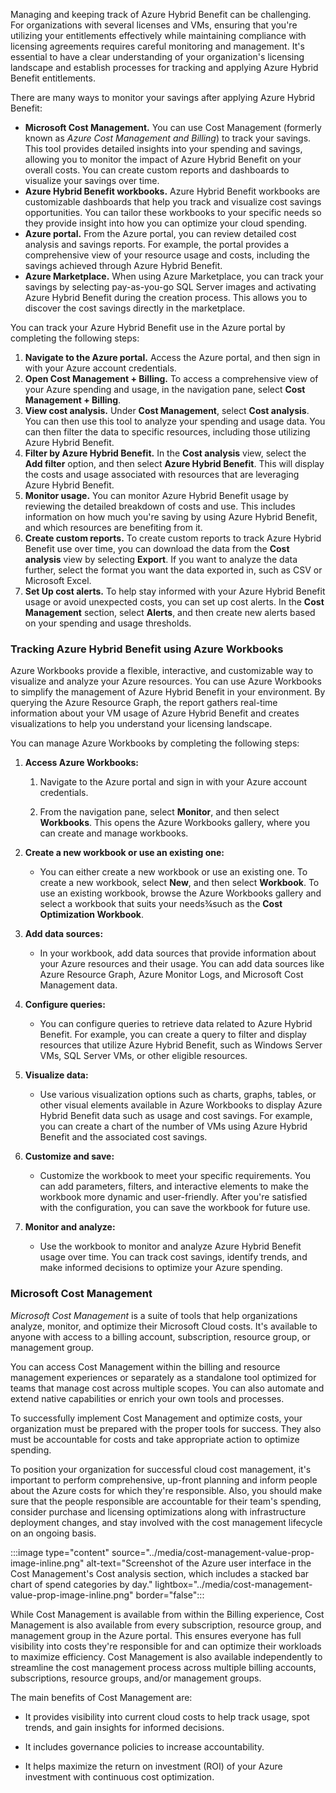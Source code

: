 Managing and keeping track of Azure Hybrid Benefit can be challenging. For organizations with several licenses and VMs, ensuring that you're utilizing your entitlements effectively while maintaining compliance with licensing agreements requires careful monitoring and management. It's essential to have a clear understanding of your organization's licensing landscape and establish processes for tracking and applying Azure Hybrid Benefit entitlements.

There are many ways to monitor your savings after applying Azure Hybrid Benefit:

- **Microsoft Cost Management.** You can use Cost Management (formerly known as *Azure Cost Management and Billing*) to track your savings. This tool provides detailed insights into your spending and savings, allowing you to monitor the impact of Azure Hybrid Benefit on your overall costs. You can create custom reports and dashboards to visualize your savings over time.
- **Azure Hybrid Benefit workbooks.** Azure Hybrid Benefit workbooks are customizable dashboards that help you track and visualize cost savings opportunities. You can tailor these workbooks to your specific needs so they provide insight into how you can optimize your cloud spending.
- **Azure portal.** From the Azure portal, you can review detailed cost analysis and savings reports. For example, the portal provides a comprehensive view of your resource usage and costs, including the savings achieved through Azure Hybrid Benefit.
- **Azure Marketplace.** When using Azure Marketplace, you can track your savings by selecting pay-as-you-go SQL Server images and activating Azure Hybrid Benefit during the creation process. This allows you to discover the cost savings directly in the marketplace.

You can track your Azure Hybrid Benefit use in the Azure portal by completing the following steps:

1. **Navigate to the Azure portal.** Access the Azure portal, and then sign in with your Azure account credentials.
1. **Open Cost Management + Billing.** To access a comprehensive view of your Azure spending and usage, in the navigation pane, select **Cost Management + Billing**.
1. **View cost analysis.** Under **Cost Management**, select **Cost analysis**. You can then use this tool to analyze your spending and usage data. You can then filter the data to specific resources, including those utilizing Azure Hybrid Benefit.
1. **Filter by Azure Hybrid Benefit.** In the **Cost analysis** view, select the **Add filter** option, and then select **Azure Hybrid Benefit**. This will display the costs and usage associated with resources that are leveraging Azure Hybrid Benefit.
1. **Monitor usage.** You can monitor Azure Hybrid Benefit usage by reviewing the detailed breakdown of costs and use. This includes information on how much you're saving by using Azure Hybrid Benefit, and which resources are benefiting from it.
1. **Create custom reports.** To create custom reports to track Azure Hybrid Benefit use over time, you can download the data from the **Cost analysis** view by selecting **Export**. If you want to analyze the data further, select the format you want the data exported in, such as CSV or Microsoft Excel.
1. **Set Up cost alerts.** To help stay informed with your Azure Hybrid Benefit usage or avoid unexpected costs, you can set up cost alerts. In the **Cost Management** section, select **Alerts**, and then create new alerts based on your spending and usage thresholds.

### Tracking Azure Hybrid Benefit using Azure Workbooks

Azure Workbooks provide a flexible, interactive, and customizable way to visualize and analyze your Azure resources. You can use Azure Workbooks to simplify the management of Azure Hybrid Benefit in your environment. By querying the Azure Resource Graph, the report gathers real-time information about your VM usage of Azure Hybrid Benefit and creates visualizations to help you understand your licensing landscape.

You can manage Azure Workbooks by completing the following steps:

1. **Access Azure Workbooks:**

    1. Navigate to the Azure portal and sign in with your Azure account credentials.

    1. From the navigation pane, select **Monitor**, and then select **Workbooks**. This opens the Azure Workbooks gallery, where you can create and manage workbooks.

1. **Create a new workbook or use an existing one:**
   - You can either create a new workbook or use an existing one. To create a new workbook, select **New**, and then select **Workbook**. To use an existing workbook, browse the Azure Workbooks gallery and select a workbook that suits your needs¾such as the **Cost Optimization Workbook**.

1. **Add data sources:**
    - In your workbook, add data sources that provide information about your Azure resources and their usage. You can add data sources like Azure Resource Graph, Azure Monitor Logs, and Microsoft Cost Management data.

1. **Configure queries:**
    - You can configure queries to retrieve data related to Azure Hybrid Benefit. For example, you can create a query to filter and display resources that utilize Azure Hybrid Benefit, such as Windows Server VMs, SQL Server VMs, or other eligible resources.

1. **Visualize data:**
    - Use various visualization options such as charts, graphs, tables, or other visual elements available in Azure Workbooks to display Azure Hybrid Benefit data such as usage and cost savings. For example, you can create a chart of the number of VMs using Azure Hybrid Benefit and the associated cost savings.

1. **Customize and save:**
    - Customize the workbook to meet your specific requirements. You can add parameters, filters, and interactive elements to make the workbook more dynamic and user-friendly. After you're satisfied with the configuration, you can save the workbook for future use.

1. **Monitor and analyze:**
    - Use the workbook to monitor and analyze Azure Hybrid Benefit usage over time. You can track cost savings, identify trends, and make informed decisions to optimize your Azure spending.

### Microsoft Cost Management

*Microsoft Cost Management* is a suite of tools that help organizations analyze, monitor, and optimize their Microsoft Cloud costs. It's available to anyone with access to a billing account, subscription, resource group, or management group.

You can access Cost Management within the billing and resource management experiences or separately as a standalone tool optimized for teams that manage cost across multiple scopes. You can also automate and extend native capabilities or enrich your own tools and processes.

To successfully implement Cost Management and optimize costs, your organization must be prepared with the proper tools for success. They also must be accountable for costs and take appropriate action to optimize spending.

To position your organization for successful cloud cost management, it's important to perform comprehensive, up-front planning and inform people about the Azure costs for which they're responsible. Also, you should make sure that the people responsible are accountable for their team's spending, consider purchase and licensing optimizations along with infrastructure deployment changes, and stay involved with the cost management lifecycle on an ongoing basis.

:::image type="content" source="../media/cost-management-value-prop-image-inline.png" alt-text="Screenshot of the Azure user interface in the Cost Management's Cost analysis section, which includes a stacked bar chart of spend categories by day." lightbox="../media/cost-management-value-prop-image-inline.png" border="false":::

While Cost Management is available from within the Billing experience, Cost Management is also available from every subscription, resource group, and management group in the Azure portal. This ensures everyone has full visibility into costs they're responsible for and can optimize their workloads to maximize efficiency. Cost Management is also available independently to streamline the cost management process across multiple billing accounts, subscriptions, resource groups, and/or management groups.

The main benefits of Cost Management are:

- It provides visibility into current cloud costs to help track usage, spot trends, and gain insights for informed decisions.

- It includes governance policies to increase accountability.

- It helps maximize the return on investment (ROI) of your Azure investment with continuous cost optimization.
